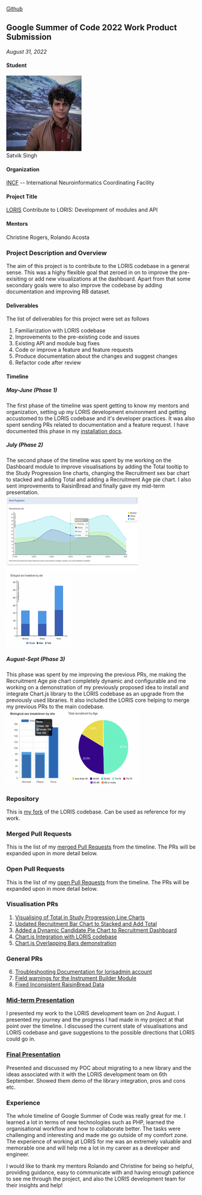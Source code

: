 
[Github](https://github.com/satvik-tha-god)

## Google Summer of Code 2022 Work Product Submission
_August 31, 2022_

#### Student

![Satvik's picture](./assets/satvik.jpeg)
<br>
Satvik Singh

#### Organization
[INCF](https://www.incf.org/) -- International Neuroinformatics Coordinating Facility

#### Project Title
[LORIS](http://loris.ca/) Contribute to LORIS: Development of modules and API

#### Mentors
Christine Rogers, Rolando Acosta

### Project Description and Overview
The aim of this project is to contribute to the LORIS codebase in a general sense. This was a highy flexible goal that zeroed in on to improve the pre-exisiting or add new visualizations at the dashboard. Apart from that some secondary goals were to also improve the codebase by adding documentation and improving RB dataset.

#### Deliverables
The list of deliverables for this project were set as follows

1. Familiarization with LORIS codebase
2. Improvements to the pre-existing code and issues
3. Existing API and module bug fixes
4. Code or improve a feature and feature requests
5. Produce documentation about the changes and suggest changes
6. Refactor code after review

#### Timeline
##### May-June (Phase 1)
The first phase of the timeline was spent getting to know my mentors and organization, setting up my LORIS development environment and getting accustomed to the LORIS codebase and it's developer practices. It was also spent sending PRs related to documentation and a feature request. I have documented this phase in my [installation docs](https://docs.google.com/document/d/1jQgLcAe8jtR0fcNpp6PviUSJEwk8ohe9OwUDL-XlC5g/edit#heading=h.tbc3dftyfoi3). 

##### July (Phase 2)
The second phase of the timeline was spent by me working on the Dashboard module to improve visualisations by adding the Total tooltip to the Study Progression line charts, changing the Recruitment sex bar chart to stacked and adding Total and adding a Recruitment Age pie chart. I also sent improvements to RaisinBread and finally gave my mid-term presentation. 
<br>
<img src="./assets/1.png" alt="study progression" height="200" width="350"/>
<img src="./assets/2.png" alt="stacked recruitment" height="200" width="175"/>
##### August-Sept (Phase 3)
This phase was spent by me improving the previous PRs, me making the Recruitment Age pie chart completely dynamic and configurable and me working on a demonstration of my previously proposed idea to install and integrate Chart.js library to the LORIS codebase as an upgrade from the previously used libraries. It also included the LORIS core helping to merge my previous PRs to the main codebase. 
<br>
<img src="./assets/4.png" alt="chart.js overlapping" height="200" width="150"/>
<img src="./assets/3.png" alt="dynamic" height="200" width="200"/>

### Repository 
This is [my fork](https://github.com/satvik-tha-god/Loris) of the LORIS codebase. Can be used as reference for my work.

### Merged Pull Requests
This is the list of my [merged Pull Requests](https://github.com/aces/Loris/pulls?q=is%3Apr+author%3Asatvik-tha-god+is%3Amerged) from the timeline. The PRs will be expanded upon in more detail below.

### Open Pull Requests
This is the list of my [open Pull Requests](https://github.com/aces/Loris/pulls?q=is%3Apr+author%3Asatvik-tha-god+is%3Aopen) from the timeline. The PRs will be expanded upon in more detail below.  

### Visualisation PRs
1. [Visualising of Total in Study Progression Line Charts](https://github.com/aces/Loris/pull/8123)
2. [Updated Recruitment Bar Chart to Stacked and Add Total](https://github.com/aces/Loris/pull/8125)
3. [Added a Dynamic Candidate Pie Chart to Recruitment Dashboard](https://github.com/aces/Loris/pull/8134)
4. [Chart.js Integration with LORIS codebase](https://github.com/aces/Loris/pull/8163)
5. [Chart.js Overlapping Bars demonstration](https://github.com/aces/Loris/pull/8164)

### General PRs
6. [Troubleshooting Documentation for lorisadmin account](https://github.com/aces/Loris/pull/8102)
7. [Field warnings for the Instrument Builder Module](https://github.com/aces/Loris/pull/8112)
8. [Fixed Inconsistent RaisinBread Data](https://github.com/aces/Loris/pull/8146)

### [Mid-term Presentation](https://docs.google.com/presentation/d/1fF7ZHcIpD1Y0gDhTJqOvjX1veF6dDzgSCsWcyaeq_l0/edit#slide=id.p)
I presented my work to the LORIS development team on 2nd August. I presented my journey and the progress I had made in my project at that point over the timeline. I discussed the current state of visualisations and LORIS codebase and gave suggestions to the possible directions that LORIS could go in.

### [Final Presentation](https://docs.google.com/presentation/d/160z9kpn5ZzyVbAS70pmoiaEVSbuQhMojepH5SsePHmo/edit#slide=id.gdd7a649865_0_132)
Presented and discussed my POC about migrating to a new library and the ideas associated with it with the LORIS development team on 6th September. Showed them demo of the library integration, pros and cons etc.

### Experience
The whole timeline of Google Summer of Code was really great for me. I learned a lot in terms of new technologies such as PHP, learned the organisational workflow and how to collaborate better. The tasks were challenging and interesting and made me go outside of my comfort zone. The experience of working at LORIS for me was an extremely valuable and memorable one and will help me a lot in my career as a developer and engineer. 

I would like to thank my mentors Rolando and Christine for being so helpful, providing guidance, easy to communicate with and having enough patience to see me through the project, and also the LORIS development team for their insights and help!
